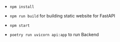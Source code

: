 - `npm install`
- `npm run build` for building static website for FastAPI
- `npm start`


- `poetry run uvicorn api:app` to run Backend